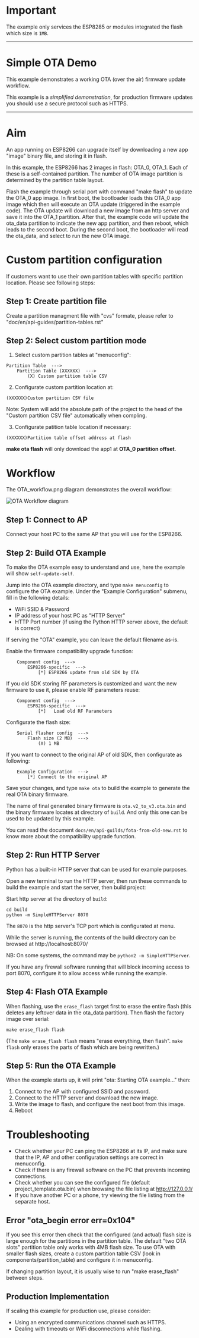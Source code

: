 
# Important

The example only services the ESP8285 or modules integrated the flash which size is `1MB`.

---

# Simple OTA Demo

This example demonstrates a working OTA (over the air) firmware update workflow.

This example is a *simplified demonstration*, for production firmware updates you should use a secure protocol such as HTTPS.

---

# Aim

An app running on ESP8266 can upgrade itself by downloading a new app "image" binary file, and storing it in flash.

In this example, the ESP8266 has 2 images in flash: OTA_0, OTA_1. Each of these is a self-contained partition. The number of OTA image partition is determined by the partition table layout.

Flash the example through serial port with command "make flash" to update the OTA_0 app image. In first boot, the bootloader loads this OTA_0 app image which then will execute an OTA update (triggered in the example code). The OTA update will download a new image from an http server and save it into the OTA_1 partition. After that, the example code will update the ota_data partition to indicate the new app partition, and then reboot, which leads to the second boot. During the second boot, the bootloader will read the ota_data, and select to run the new OTA image.

# Custom partition configuration

If customers want to use their own partition tables with specific partition location. Please see following steps:

## Step 1: Create partition file

Create a partition managment file with "cvs" formate, please refer to "doc/en/api-guides/partition-tables.rst"

## Step 2: Select custom partition mode

1. Select custom partition tables at "menuconfig":

```
Partition Table  --->
    Partition Table (XXXXXX)  --->
        (X) Custom partition table CSV
```

2. Configurate custom partition location at:

```
(XXXXXX)Custom partition CSV file
```

Note: System will add the absolute path of the project to the head of the "Custom partition CSV file" automatically when compling.

3. Configurate patition table location if necessary:

```
(XXXXXX)Partition table offset address at flash
```

**make ota flash** will only download the app1 at **OTA_0 partition offset**.

# Workflow

The OTA_workflow.png diagram demonstrates the overall workflow:

![OTA Workflow diagram](../OTA_workflow.png)

## Step 1: Connect to AP

Connect your host PC to the same AP that you will use for the ESP8266.

## Step 2: Build OTA Example

To make the OTA example easy to understand and use, here the example will show `self-update-self`. 

Jump into the OTA example directory, and type `make menuconfig` to configure the OTA example. Under the "Example Configuration" submenu, fill in the following details:

* WiFi SSID & Password
* IP address of your host PC as "HTTP Server"
* HTTP Port number (if using the Python HTTP server above, the default is correct)

If serving the "OTA" example, you can leave the default filename as-is.

Enable the firmware compatibility upgrade function:

```
    Component config  --->
        ESP8266-specific  --->
            [*] ESP8266 update from old SDK by OTA
```

If you old SDK storing RF parameters is customized and want the new firmware to use it, please enable RF parameters reuse:

```
    Component config  --->
        ESP8266-specific  --->
            [*]   Load old RF Parameters
```

Configurate the flash size:

```
    Serial flasher config  --->
        Flash size (2 MB)  --->
            (X) 1 MB
```

If you want to connect to the original AP of old SDK, then configurate as following:

```
    Example Configuration  --->
        [*] Connect to the original AP 
```

Save your changes, and type `make ota` to build the example to generate the real OTA binary firmware.

The name of final generated binary firmware is `ota.v2_to_v3.ota.bin` and the binary firmware locates at directory of `build`.
And only this one can be used to be updated by this example.

You can read the document `docs/en/api-guilds/fota-from-old-new.rst` to know more about the compatibility upgrade function.

## Step 2: Run HTTP Server

Python has a built-in HTTP server that can be used for example purposes.

Open a new terminal to run the HTTP server, then run these commands to build the example and start the server, then build project:

Start http server at the directory of `build`:

```
cd build
python -m SimpleHTTPServer 8070
```

The `8070` is the http server's TCP port which is configurated at menu.

While the server is running, the contents of the build directory can be browsed at http://localhost:8070/

NB: On some systems, the command may be `python2 -m SimpleHTTPServer`.

If you have any firewall software running that will block incoming access to port 8070, configure it to allow access while running the example.

## Step 4: Flash OTA Example

When flashing, use the `erase_flash` target first to erase the entire flash (this deletes any leftover data in the ota_data partition). Then flash the factory image over serial:

```
make erase_flash flash
```

(The `make erase_flash flash` means "erase everything, then flash". `make flash` only erases the parts of flash which are being rewritten.)

## Step 5: Run the OTA Example

When the example starts up, it will print "ota: Starting OTA example..." then:

1. Connect to the AP with configured SSID and password.
2. Connect to the HTTP server and download the new image.
3. Write the image to flash, and configure the next boot from this image.
4. Reboot

# Troubleshooting

* Check whether your PC can ping the ESP8266 at its IP, and make sure that the IP, AP and other configuration settings are correct in menuconfig.
* Check if there is any firewall software on the PC that prevents incoming connections.
* Check whether you can see the configured file (default project_template.ota.bin) when browsing the file listing at http://127.0.0.1/
* If you have another PC or a phone, try viewing the file listing from the separate host.

## Error "ota_begin error err=0x104"

If you see this error then check that the configured (and actual) flash size is large enough for the partitions in the partition table. The default "two OTA slots" partition table only works with 4MB flash size. To use OTA with smaller flash sizes, create a custom partition table CSV (look in components/partition_table) and configure it in menuconfig.

If changing partition layout, it is usually wise to run "make erase_flash" between steps.

## Production Implementation

If scaling this example for production use, please consider:

* Using an encrypted communications channel such as HTTPS.
* Dealing with timeouts or WiFi disconnections while flashing.
